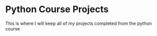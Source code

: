 # Python Course Projects
 This is where I will keep all of my  projects completed from the python course 
